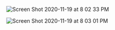 ![Screen Shot 2020-11-19 at 8 02 33 PM](https://user-images.githubusercontent.com/68933887/99757224-cf3f4c80-2aa3-11eb-848a-c5860f707d5d.png)

![Screen Shot 2020-11-19 at 8 03 01 PM](https://user-images.githubusercontent.com/68933887/99757259-de25ff00-2aa3-11eb-97a2-670ec18e6c46.png)
